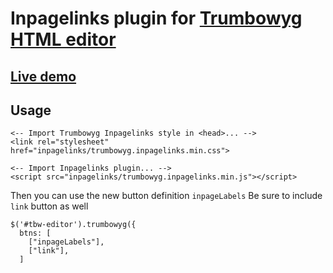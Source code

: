 # Inpagelinks plugin for [Trumbowyg HTML editor](https://alex-d.github.io/Trumbowyg//)
## [Live demo](https://vku-nsk.github.io/tbw-inpagelinks//)
## Usage
```
<-- Import Trumbowyg Inpagelinks style in <head>... -->
<link rel="stylesheet" href="inpagelinks/trumbowyg.inpagelinks.min.css">
```
```
<-- Import Inpagelinks plugin... -->
<script src="inpagelinks/trumbowyg.inpagelinks.min.js"></script>
```
Then you can use the new button definition ```inpageLabels```
Be sure to include ```link``` button as well
```
$('#tbw-editor').trumbowyg({
  btns: [
    ["inpageLabels"],
    ["link"],
  ]
```
